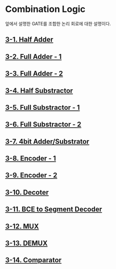 
# Combination Logic 

앞에서 설명한 GATE를 조합한 논리 회로에 대한 설명이다. 


## [3-1. Half Adder](./03_Combination_Logic/3-01.HA.md)

## [3-2. Full Adder - 1](./03_Combination_Logic/3-02.FA.md)

## [3-3. Full Adder - 2](./03_Combination_Logic/3-03.HAFA.md)

## [3-4. Half Substractor ](./03_Combination_Logic/3-04.HS.md)

## [3-5. Full Substractor - 1](./03_Combination_Logic/3-05.FS.md)

## [3-6. Full Substractor - 2](./03_Combination_Logic/3-06.HSFS.md)

## [3-7. 4bit Adder/Substrator](./03_Combination_Logic/3-07.4bit_Adder_Sub.md)

## [3-8. Encoder - 1](./03_Combination_Logic/3-08.ENCODER.md)

## [3-9. Encoder - 2](./03_Combination_Logic/3-09.ENCODER2.md)

## [3-10. Decoter](./03_Combination_Logic/3-10.DECODER.md)

## [3-11. BCE to Segment Decoder](./03_Combination_Logic/3-11.BCD2SEG.md)

## [3-12. MUX](./03_Combination_Logic/3-12.MUX.md)

## [3-13. DEMUX](./03_Combination_Logic/3-13.DEMUX.md)

## [3-14. Comparator](./03_Combination_Logic/3-14.Comparator.md)


